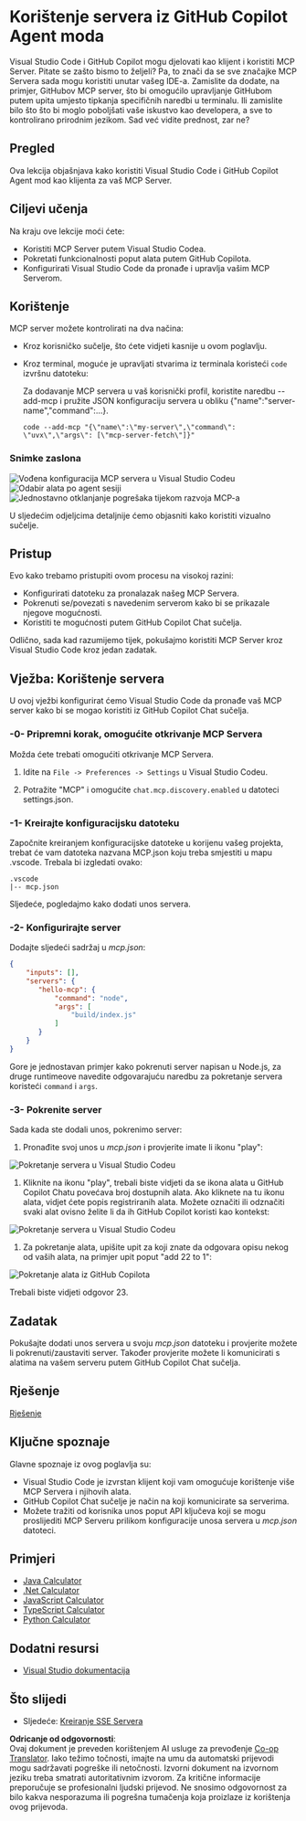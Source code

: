 <!--
CO_OP_TRANSLATOR_METADATA:
{
  "original_hash": "8ea28e5e566edd5969337fd0b191ba3f",
  "translation_date": "2025-07-17T12:11:45+00:00",
  "source_file": "03-GettingStarted/04-vscode/README.md",
  "language_code": "hr"
}
-->
# Korištenje servera iz GitHub Copilot Agent moda

Visual Studio Code i GitHub Copilot mogu djelovati kao klijent i koristiti MCP Server. Pitate se zašto bismo to željeli? Pa, to znači da se sve značajke MCP Servera sada mogu koristiti unutar vašeg IDE-a. Zamislite da dodate, na primjer, GitHubov MCP server, što bi omogućilo upravljanje GitHubom putem upita umjesto tipkanja specifičnih naredbi u terminalu. Ili zamislite bilo što što bi moglo poboljšati vaše iskustvo kao developera, a sve to kontrolirano prirodnim jezikom. Sad već vidite prednost, zar ne?

## Pregled

Ova lekcija objašnjava kako koristiti Visual Studio Code i GitHub Copilot Agent mod kao klijenta za vaš MCP Server.

## Ciljevi učenja

Na kraju ove lekcije moći ćete:

- Koristiti MCP Server putem Visual Studio Codea.
- Pokretati funkcionalnosti poput alata putem GitHub Copilota.
- Konfigurirati Visual Studio Code da pronađe i upravlja vašim MCP Serverom.

## Korištenje

MCP server možete kontrolirati na dva načina:

- Kroz korisničko sučelje, što ćete vidjeti kasnije u ovom poglavlju.
- Kroz terminal, moguće je upravljati stvarima iz terminala koristeći `code` izvršnu datoteku:

  Za dodavanje MCP servera u vaš korisnički profil, koristite naredbu --add-mcp i pružite JSON konfiguraciju servera u obliku {\"name\":\"server-name\",\"command\":...}.

  ```
  code --add-mcp "{\"name\":\"my-server\",\"command\": \"uvx\",\"args\": [\"mcp-server-fetch\"]}"
  ```

### Snimke zaslona

![Vođena konfiguracija MCP servera u Visual Studio Codeu](../../../../translated_images/chat-mode-agent.729a22473f822216dd1e723aaee1f7d4a2ede571ee0948037a2d9357a63b9d0b.hr.png)  
![Odabir alata po agent sesiji](../../../../translated_images/agent-mode-select-tools.522c7ba5df0848f8f0d1e439c2e96159431bc620cb39ccf3f5dc611412fd0006.hr.png)  
![Jednostavno otklanjanje pogrešaka tijekom razvoja MCP-a](../../../../translated_images/mcp-list-servers.fce89eefe3f30032bed8952e110ab9d82fadf043fcfa071f7d40cf93fb1ea9e9.hr.png)

U sljedećim odjeljcima detaljnije ćemo objasniti kako koristiti vizualno sučelje.

## Pristup

Evo kako trebamo pristupiti ovom procesu na visokoj razini:

- Konfigurirati datoteku za pronalazak našeg MCP Servera.
- Pokrenuti se/povezati s navedenim serverom kako bi se prikazale njegove mogućnosti.
- Koristiti te mogućnosti putem GitHub Copilot Chat sučelja.

Odlično, sada kad razumijemo tijek, pokušajmo koristiti MCP Server kroz Visual Studio Code kroz jedan zadatak.

## Vježba: Korištenje servera

U ovoj vježbi konfigurirat ćemo Visual Studio Code da pronađe vaš MCP server kako bi se mogao koristiti iz GitHub Copilot Chat sučelja.

### -0- Pripremni korak, omogućite otkrivanje MCP Servera

Možda ćete trebati omogućiti otkrivanje MCP Servera.

1. Idite na `File -> Preferences -> Settings` u Visual Studio Codeu.

1. Potražite "MCP" i omogućite `chat.mcp.discovery.enabled` u datoteci settings.json.

### -1- Kreirajte konfiguracijsku datoteku

Započnite kreiranjem konfiguracijske datoteke u korijenu vašeg projekta, trebat će vam datoteka nazvana MCP.json koju treba smjestiti u mapu .vscode. Trebala bi izgledati ovako:

```text
.vscode
|-- mcp.json
```

Sljedeće, pogledajmo kako dodati unos servera.

### -2- Konfigurirajte server

Dodajte sljedeći sadržaj u *mcp.json*:

```json
{
    "inputs": [],
    "servers": {
       "hello-mcp": {
           "command": "node",
           "args": [
               "build/index.js"
           ]
       }
    }
}
```

Gore je jednostavan primjer kako pokrenuti server napisan u Node.js, za druge runtimeove navedite odgovarajuću naredbu za pokretanje servera koristeći `command` i `args`.

### -3- Pokrenite server

Sada kada ste dodali unos, pokrenimo server:

1. Pronađite svoj unos u *mcp.json* i provjerite imate li ikonu "play":

  ![Pokretanje servera u Visual Studio Codeu](../../../../translated_images/vscode-start-server.8e3c986612e3555de47e5b1e37b2f3020457eeb6a206568570fd74a17e3796ad.hr.png)  

1. Kliknite na ikonu "play", trebali biste vidjeti da se ikona alata u GitHub Copilot Chatu povećava broj dostupnih alata. Ako kliknete na tu ikonu alata, vidjet ćete popis registriranih alata. Možete označiti ili odznačiti svaki alat ovisno želite li da ih GitHub Copilot koristi kao kontekst:

  ![Pokretanje servera u Visual Studio Codeu](../../../../translated_images/vscode-tool.0b3bbea2fb7d8c26ddf573cad15ef654e55302a323267d8ee6bd742fe7df7fed.hr.png)

1. Za pokretanje alata, upišite upit za koji znate da odgovara opisu nekog od vaših alata, na primjer upit poput "add 22 to 1":

  ![Pokretanje alata iz GitHub Copilota](../../../../translated_images/vscode-agent.d5a0e0b897331060518fe3f13907677ef52b879db98c64d68a38338608f3751e.hr.png)

  Trebali biste vidjeti odgovor 23.

## Zadatak

Pokušajte dodati unos servera u svoju *mcp.json* datoteku i provjerite možete li pokrenuti/zaustaviti server. Također provjerite možete li komunicirati s alatima na vašem serveru putem GitHub Copilot Chat sučelja.

## Rješenje

[Rješenje](./solution/README.md)

## Ključne spoznaje

Glavne spoznaje iz ovog poglavlja su:

- Visual Studio Code je izvrstan klijent koji vam omogućuje korištenje više MCP Servera i njihovih alata.
- GitHub Copilot Chat sučelje je način na koji komunicirate sa serverima.
- Možete tražiti od korisnika unos poput API ključeva koji se mogu proslijediti MCP Serveru prilikom konfiguracije unosa servera u *mcp.json* datoteci.

## Primjeri

- [Java Calculator](../samples/java/calculator/README.md)
- [.Net Calculator](../../../../03-GettingStarted/samples/csharp)
- [JavaScript Calculator](../samples/javascript/README.md)
- [TypeScript Calculator](../samples/typescript/README.md)
- [Python Calculator](../../../../03-GettingStarted/samples/python)

## Dodatni resursi

- [Visual Studio dokumentacija](https://code.visualstudio.com/docs/copilot/chat/mcp-servers)

## Što slijedi

- Sljedeće: [Kreiranje SSE Servera](../05-sse-server/README.md)

**Odricanje od odgovornosti**:  
Ovaj dokument je preveden korištenjem AI usluge za prevođenje [Co-op Translator](https://github.com/Azure/co-op-translator). Iako težimo točnosti, imajte na umu da automatski prijevodi mogu sadržavati pogreške ili netočnosti. Izvorni dokument na izvornom jeziku treba smatrati autoritativnim izvorom. Za kritične informacije preporučuje se profesionalni ljudski prijevod. Ne snosimo odgovornost za bilo kakva nesporazuma ili pogrešna tumačenja koja proizlaze iz korištenja ovog prijevoda.